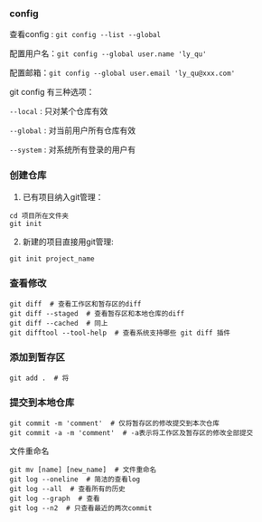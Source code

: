 ### config

查看config : `git config --list --global`

配置用户名：`git config --global user.name 'ly_qu'`

配置邮箱：`git config --global user.email 'ly_qu@xxx.com'`


git config 有三种选项：

`--local` : 只对某个仓库有效

`--global` : 对当前用户所有仓库有效

`--system` : 对系统所有登录的用户有

### 创建仓库

1. 已有项目纳入git管理：

```shell
cd 项目所在文件夹
git init
```

2. 新建的项目直接用git管理:

```shell
git init project_name
```



### 查看修改

```shell
git diff  # 查看工作区和暂存区的diff
git diff --staged  # 查看暂存区和本地仓库的diff
git diff --cached  # 同上
git difftool --tool-help  # 查看系统支持哪些 git diff 插件
```



### 添加到暂存区

```shell
git add .  # 将
```

### 提交到本地仓库

```shell
git commit -m 'comment'  # 仅将暂存区的修改提交到本次仓库
git commit -a -m 'comment'  # -a表示将工作区及暂存区的修改全部提交
```

文件重命名

```shell
git mv [name] [new_name]  # 文件重命名
git log --oneline  # 简洁的查看log
git log --all  # 查看所有的历史
git log --graph  # 查看
git log --n2  # 只查看最近的两次commit
```

